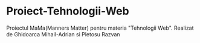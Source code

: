 # Proiect-Tehnologii-Web
Proiectul MaMa(Manners Matter) pentru materia "Tehnologii Web".
Realizat de Ghidoarca Mihail-Adrian si Pletosu Razvan
